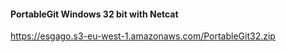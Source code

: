 #### PortableGit Windows 32 bit with Netcat

https://esgago.s3-eu-west-1.amazonaws.com/PortableGit32.zip
